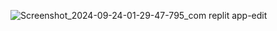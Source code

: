 ![Screenshot_2024-09-24-01-29-47-795_com replit app-edit](https://github.com/user-attachments/assets/d52356c3-11ba-4045-91cf-a908fac34997)
